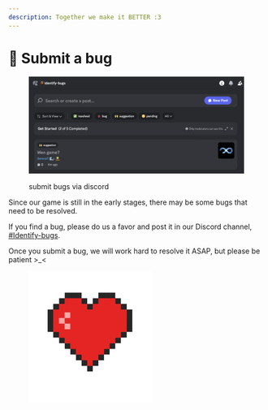 ```yaml
---
description: Together we make it BETTER :3
---
```


# 🐞 Submit a bug

<figure><img src=".gitbook/assets/image.png" alt=""><figcaption><p>submit bugs via discord</p></figcaption></figure>

Since our game is still in the early stages, there may be some bugs that need to be resolved.

If you find a bug, please do us a favor and post it in our Discord channel, [#Identify-bugs](https://discord.gg/eRz6xeUGVM).&#x20;

Once you submit a bug, we will work hard to resolve it ASAP, but please be patient >\_<

<figure><img src=".gitbook/assets/pixel-art-heart-icon-retro-game-symbol-vector-35832050-removebg-preview.png" alt="" width="241"><figcaption></figcaption></figure>

